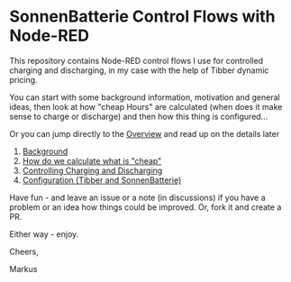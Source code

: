 # SonnenBatterie Control Flows with Node-RED

This repository contains Node-RED control flows I use for controlled charging and discharging, in my case with the help of Tibber dynamic pricing.

You can start with some background information, motivation and general ideas, then look at how "cheap Hours" are calculated (when does it make sense to charge or discharge) and then how this thing is configured...

Or you can jump directly to the [Overview](./docs/overview.md) and read up on the details later

1) [Background](./docs/background.md)
2) [How do we calculate what is "cheap"](./docs/calculation.md)
3) [Controlling Charging and Discharging](./docs/charging-discharging.md)
4) [Configuration (Tibber and SonnenBatterie)](./docs/configuration.md)


Have fun - and leave an issue or a note (in discussions) if you have a problem or an idea how things could be improved. Or, fork it and create a PR.

Either way - enjoy.

Cheers,

Markus






